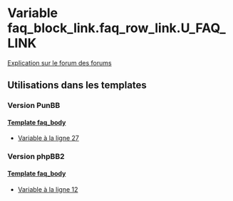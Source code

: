 # Variable faq_block_link.faq_row_link.U_FAQ_LINK
[Explication sur le forum des forums](http://forum.forumactif.com/t294113-listing-des-variables#faq_block_link.faq_row_link.U_FAQ_LINK)
## Utilisations dans les templates
### Version PunBB
#### [Template faq_body](punbb/faq_body.md)
* [Variable à la ligne 27](../punbb/faq_body.tpl#L27)
### Version phpBB2
#### [Template faq_body](subsilver/faq_body.md)
* [Variable à la ligne 12](../subsilver/faq_body.tpl#L12)